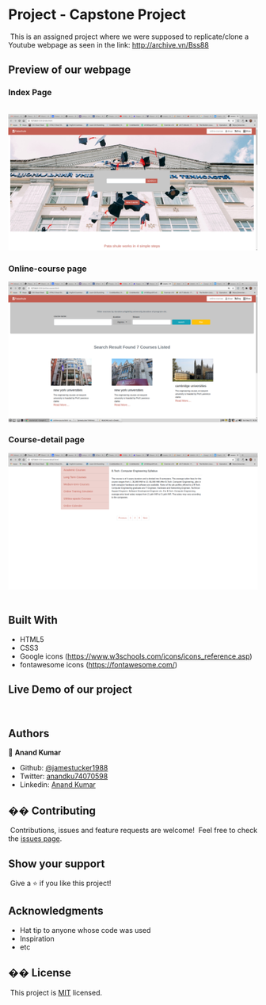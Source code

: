 # Project - Capstone Project

​
This is an assigned project where we were supposed to replicate/clone a Youtube webpage as seen in the link:
http://archive.vn/Bss88
​
​

## Preview of our webpage

### Index Page

​
![screenshot](assets/index.png)

### Online-course page

![screenshot 2](assets/online-course.png)

### Course-detail page

![screenshot 3](assets/course-detail.png)
​

## Built With

- HTML5
- CSS3
- Google icons (https://www.w3schools.com/icons/icons_reference.asp)
- fontawesome icons (https://fontawesome.com/)
  ​

## Live Demo of our project

​
​

## Authors

👤 **Anand Kumar**
​

- Github: [@jamestucker1988](https://github.com/jamestucker1988)
- Twitter: [anandku74070598](https://twitter.com/anandku74070598)
- Linkedin: [Anand Kumar](https://linkedin.com/in/anand-kumar-9128)
  ​

## �� Contributing

​
Contributions, issues and feature requests are welcome!
​
Feel free to check the [issues page](https://github.com/jamestucker1988/Embedding-images-in-video/issues).
​

## Show your support

​
Give a ⭐️ if you like this project!
​

## Acknowledgments

- Hat tip to anyone whose code was used
- Inspiration
- etc
  ​

## �� License

​
This project is [MIT](lic.url) licensed.
